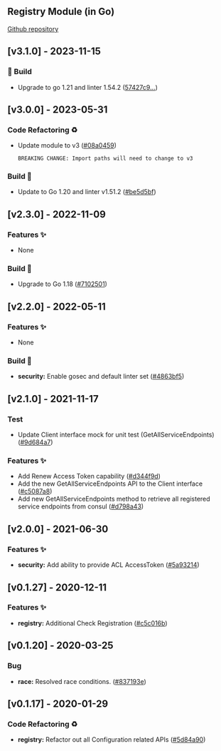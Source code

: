<a name="Registry Go Mod Changelog"></a>

## Registry Module (in Go)
[Github repository](https://github.com/agile-edgex/go-mod-registry)

## [v3.1.0] - 2023-11-15


### 👷 Build

- Upgrade to go 1.21 and linter 1.54.2 ([57427c9…](https://github.com/agile-edgex/go-mod-registry/commit/57427c9c3f686bf05ac839874c74e582eea689df))

## [v3.0.0] - 2023-05-31

### Code Refactoring ♻

- Update module to v3 ([#08a0459](https://github.com/agile-edgex/go-mod-registry/commit/08a0459fb241432d7d1645e6d7d3539a588455c6))
  ```text
  BREAKING CHANGE: Import paths will need to change to v3
  ```

### Build 👷

- Update to Go 1.20 and linter v1.51.2 ([#be5d5bf](https://github.com/agile-edgex/go-mod-registry/commits/be5d5bf))

## [v2.3.0] - 2022-11-09

### Features ✨

- None

### Build 👷

- Upgrade to Go 1.18 ([#7102501](https://github.com/agile-edgex/go-mod-registry/commits/7102501))

## [v2.2.0] - 2022-05-11

### Features ✨

- None

### Build 🔄

- **security:** Enable gosec and default linter set ([#4863bf5](https://github.com/agile-edgex/go-mod-registry/commits/4863bf5))
## [v2.1.0] - 2021-11-17

### Test

- Update Client interface mock for unit test (GetAllServiceEndpoints) ([#9d684a7](https://github.com/agile-edgex/go-mod-registry/commits/9d684a7))

### Features ✨

- Add Renew Access Token capability ([#d344f9d](https://github.com/agile-edgex/go-mod-registry/commits/d344f9d))
- Add the new GetAllServiceEndpoints API to the Client interface ([#c5087a8](https://github.com/agile-edgex/go-mod-registry/commits/c5087a8))
- Add new GetAllServiceEndpoints method to retrieve all registered service endpoints from consul ([#d798a43](https://github.com/agile-edgex/go-mod-registry/commits/d798a43))

## [v2.0.0] - 2021-06-30
### Features ✨
- **security:** Add ability to provide ACL AccessToken ([#5a93214](https://github.com/agile-edgex/go-mod-registry/commits/5a93214))

<a name="v0.1.27"></a>
## [v0.1.27] - 2020-12-11
### Features ✨
- **registry:** Additional Check Registration ([#c5c016b](https://github.com/agile-edgex/go-mod-registry/commits/c5c016b))

<a name="v0.1.20"></a>
## [v0.1.20] - 2020-03-25
### Bug
- **race:** Resolved race conditions. ([#837193e](https://github.com/agile-edgex/go-mod-registry/commits/837193e))

<a name="v0.1.17"></a>
## [v0.1.17] - 2020-01-29
### Code Refactoring ♻
- **registry:** Refactor out all Configuration related APIs ([#5d84a90](https://github.com/agile-edgex/go-mod-registry/commits/5d84a90))

